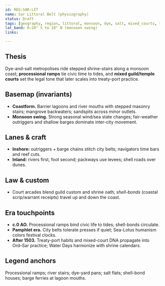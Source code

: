```yaml
---
id: REG:SAR-LIT
name: Sar Littoral Belt (physiography)
status: Draft
tags: [geography, region, littoral, monsoon, dye, salt, mixed_courts, treaty_ports]
lat_band: 6–20° S to 10° N (monsoon swing)
links:

---
```


## Thesis
Dye-and-salt metropolises ride stepped shrine-stairs along a monsoon coast; **processional ramps** tie civic time to tides, and **mixed guild/temple courts** set the legal tone that later scales into treaty-port practice.

## Basemap (invariants)
- **Coastform.** Barrier lagoons and river mouths with stepped masonry stairs; mangrove backwaters; sandspits across minor outlets.
- **Monsoon swing.** Strong seasonal wind/sea state changes; fair-weather outriggers and shallow barges dominate inter-city movement.

## Lanes & craft
- **Inshore:** outriggers + barge chains stitch city belts; navigators time bars and reef cuts.
- **Inland:** rivers first, foot second; packways use levees; shell roads over dunes.

## Law & custom
- Court arcades blend guild custom and shrine oath; *shell-bonds* (coastal scrip/warrant receipts) travel up and down the coast.

## Era touchpoints
- **c.0 AO.** Processional ramps bind civic life to tides; shell-bonds circulate.
- **Pamphlet era.** City belts tolerate presses if quiet; Sea-Lotus humanism colors festival clocks.
- **After 1503.** Treaty-port habits and mixed-court DNA propagate into Ord–Sar practice; Water Days harmonize with shrine calendars.

## Legend anchors
Processional ramps; river stairs; dye-yard pans; salt flats; shell-bond houses; barge ferries at lagoon mouths.
